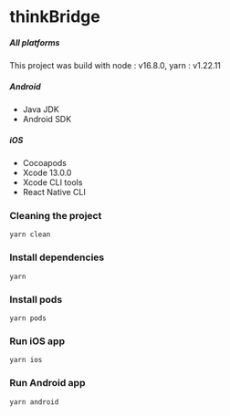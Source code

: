 # thinkBridge

##### All platforms
This project was build with node : v16.8.0, yarn : v1.22.11

##### Android
- Java JDK
- Android SDK

##### iOS
- Cocoapods
- Xcode 13.0.0
- Xcode CLI tools
- React Native CLI


### Cleaning the project
```shell
yarn clean
```

### Install dependencies
```shell
yarn
```
### Install pods
```shell
yarn pods
```

### Run iOS app
```shell
yarn ios
```
### Run Android app
```shell
yarn android
```
